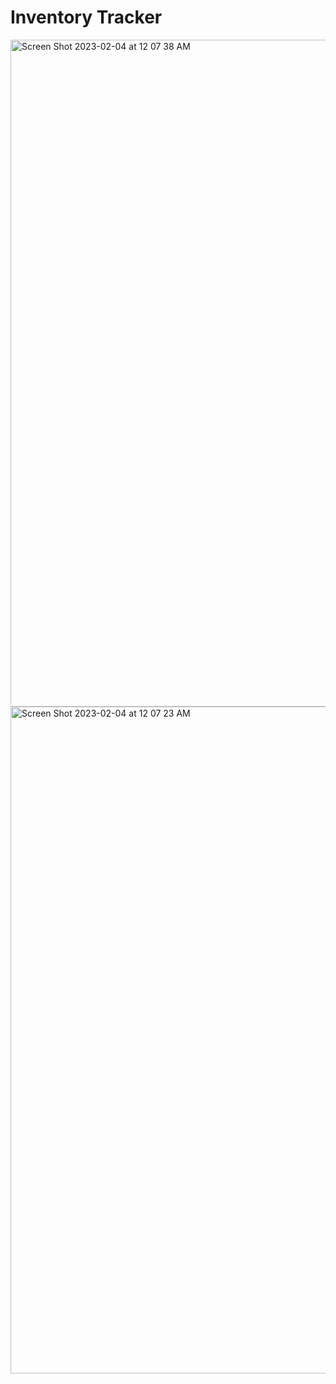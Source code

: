 # Inventory Tracker
<img width="1067" alt="Screen Shot 2023-02-04 at 12 07 38 AM" src="https://user-images.githubusercontent.com/19592236/216751999-55197e06-6d88-4816-ae88-9f587ac10680.png">

<img width="1067" alt="Screen Shot 2023-02-04 at 12 07 23 AM" src="https://user-images.githubusercontent.com/19592236/216752002-eb92df72-4e83-4750-a1dd-b62f63a7abee.png">
